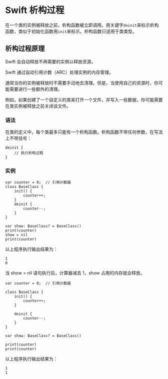 # Swift 析构过程

在一个类的实例被释放之前，析构函数被立即调用。用关键字`deinit`来标示析构函数，类似于初始化函数用`init`来标示。析构函数只适用于类类型。

## 析构过程原理

Swift 会自动释放不再需要的实例以释放资源。

Swift 通过自动引用计数（ARC）处理实例的内存管理。

通常当你的实例被释放时不需要手动地去清理。但是，当使用自己的资源时，你可能需要进行一些额外的清理。

例如，如果创建了一个自定义的类来打开一个文件，并写入一些数据，你可能需要在类实例被释放之前关闭该文件。

### 语法

在类的定义中，每个类最多只能有一个析构函数。析构函数不带任何参数，在写法上不带括号：

```
deinit {
    // 执行析构过程
}

```

### 实例

```
var counter = 0;  // 引用计数器
class BaseClass {
    init() {
        counter++;
    }
    deinit {
        counter--;
    }
}

var show: BaseClass? = BaseClass()
print(counter)
show = nil
print(counter)

```

以上程序执行输出结果为：

```
1
0

```

当 show = nil 语句执行后，计算器减去 1，show 占用的内存就会释放。

```
var counter = 0;  // 引用计数器

class BaseClass {
    init() {
        counter++;
    }

    deinit {
        counter--;
    }
}

var show: BaseClass? = BaseClass()

print(counter)
print(counter)

```

以上程序执行输出结果为：

```
1
1

```

